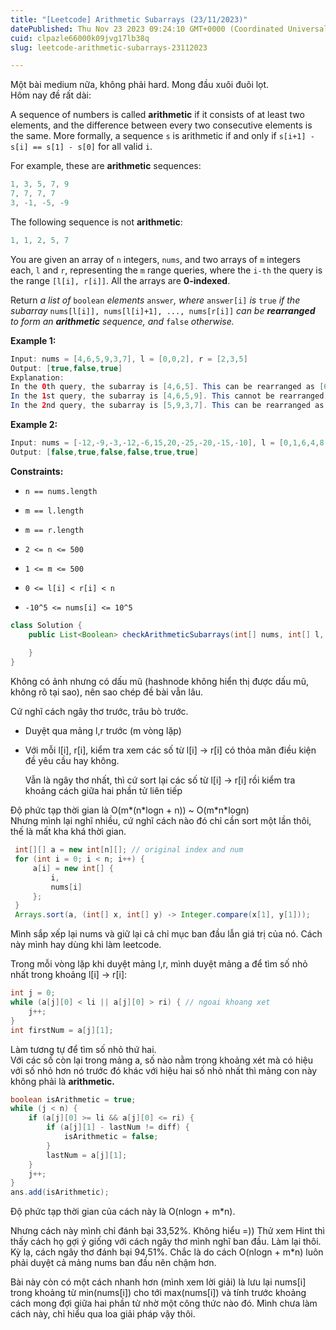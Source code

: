 ```yaml
---
title: "[Leetcode] Arithmetic Subarrays (23/11/2023)"
datePublished: Thu Nov 23 2023 09:24:10 GMT+0000 (Coordinated Universal Time)
cuid: clpazle66000k09jvg17lb38q
slug: leetcode-arithmetic-subarrays-23112023

---
```


Một bài medium nữa, không phải hard. Mong đầu xuôi đuôi lọt.  
Hôm nay đề rất dài:

A sequence of numbers is called **arithmetic** if it consists of at least two elements, and the difference between every two consecutive elements is the same. More formally, a sequence `s` is arithmetic if and only if `s[i+1] - s[i] == s[1] - s[0]` for all valid `i`.

For example, these are **arithmetic** sequences:

```java
1, 3, 5, 7, 9
7, 7, 7, 7
3, -1, -5, -9
```

The following sequence is not **arithmetic**:

```java
1, 1, 2, 5, 7
```

You are given an array of `n` integers, `nums`, and two arrays of `m` integers each, `l` and `r`, representing the `m` range queries, where the `i-th` the query is the range `[l[i], r[i]]`. All the arrays are **0-indexed**.

Return *a list of* `boolean` *elements* `answer`*, where* `answer[i]` *is* `true` *if the subarray* `nums[l[i]], nums[l[i]+1], ..., nums[r[i]]` *can be* ***rearranged*** *to form an* ***arithmetic*** *sequence, and* `false` *otherwise.*

**Example 1:**

```java
Input: nums = [4,6,5,9,3,7], l = [0,0,2], r = [2,3,5]
Output: [true,false,true]
Explanation:
In the 0th query, the subarray is [4,6,5]. This can be rearranged as [6,5,4], which is an arithmetic sequence.
In the 1st query, the subarray is [4,6,5,9]. This cannot be rearranged as an arithmetic sequence.
In the 2nd query, the subarray is [5,9,3,7]. This can be rearranged as [3,5,7,9], which is an arithmetic sequence.
```

**Example 2:**

```java
Input: nums = [-12,-9,-3,-12,-6,15,20,-25,-20,-15,-10], l = [0,1,6,4,8,7], r = [4,4,9,7,9,10]
Output: [false,true,false,false,true,true]
```

**Constraints:**

* `n == nums.length`
    
* `m == l.length`
    
* `m == r.length`
    
* `2 <= n <= 500`
    
* `1 <= m <= 500`
    
* `0 <= l[i] < r[i] < n`
    
* `-10^5 <= nums[i] <= 10^5`
    

```java
class Solution {
    public List<Boolean> checkArithmeticSubarrays(int[] nums, int[] l, int[] r) {
        
    }
}
```

Không có ảnh nhưng có dấu mũ (hashnode không hiển thị được dấu mũ, không rõ tại sao), nên sao chép đề bài vẫn lâu.

Cứ nghĩ cách ngây thơ trước, trâu bò trước.

* Duyệt qua mảng l,r trước (m vòng lặp)
    
* Với mỗi l\[i\], r\[i\], kiểm tra xem các số từ l\[i\] -&gt; r\[i\] có thỏa mãn điều kiện đề yêu cầu hay không.
    
    Vẫn là ngây thơ nhất, thì cứ sort lại các số từ l\[i\] -&gt; r\[i\] rồi kiểm tra khoảng cách giữa hai phần tử liên tiếp
    

Độ phức tạp thời gian là O(m\*(n\*logn + n)) ~ O(m\*n\*logn)  
Nhưng mình lại nghĩ nhiều, cứ nghĩ cách nào đó chỉ cần sort một lần thôi, thế là mất kha khá thời gian.

```java
 int[][] a = new int[n][]; // original index and num
 for (int i = 0; i < n; i++) {
     a[i] = new int[] {
         i,
         nums[i]
     };
 }
 Arrays.sort(a, (int[] x, int[] y) -> Integer.compare(x[1], y[1]));
```

Mình sắp xếp lại nums và giữ lại cả chỉ mục ban đầu lẫn giá trị của nó. Cách này mình hay dùng khi làm leetcode.

Trong mỗi vòng lặp khi duyệt mảng l,r, mình duyệt mảng a để tìm số nhỏ nhất trong khoảng l\[i\] -&gt; r\[i\]:

```java
int j = 0;
while (a[j][0] < li || a[j][0] > ri) { // ngoai khoang xet
    j++;
}
int firstNum = a[j][1];
```

Làm tương tự để tìm số nhỏ thứ hai.  
Với các số còn lại trong mảng a, số nào nằm trong khoảng xét mà có hiệu với số nhỏ hơn nó trước đó khác với hiệu hai số nhỏ nhất thì mảng con này không phải là **arithmetic.**

```java
boolean isArithmetic = true;
while (j < n) {
    if (a[j][0] >= li && a[j][0] <= ri) {
        if (a[j][1] - lastNum != diff) {
            isArithmetic = false;
        }
        lastNum = a[j][1];
    }
    j++;
}
ans.add(isArithmetic);
```

Độ phức tạp thời gian của cách này là O(nlogn + m\*n).

Nhưng cách này mình chỉ đánh bại 33,52%. Không hiểu =)) Thử xem Hint thì thấy cách họ gợi ý giống với cách ngây thơ mình nghĩ ban đầu. Làm lại thôi.  
Kỳ lạ, cách ngây thơ đánh bại 94,51%. Chắc là do cách O(nlogn + m\*n) luôn phải duyệt cả mảng nums ban đầu nên chậm hơn.

Bài này còn có một cách nhanh hơn (mình xem lời giải) là lưu lại nums\[i\] trong khoảng từ min(nums\[i\]) cho tới max(nums\[i\]) và tính trước khoảng cách mong đợi giữa hai phần tử nhờ một công thức nào đó. Mình chưa làm cách này, chỉ hiểu qua loa giải pháp vậy thôi.